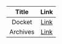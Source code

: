 | Title | Link |
| :---: | :---: |
| Docket | [Link](https://trello.com/b/PqEexh2w/bcc-provincial-court) |
| Archives | [Link](https://trello.com/bcccourtrecords) |
